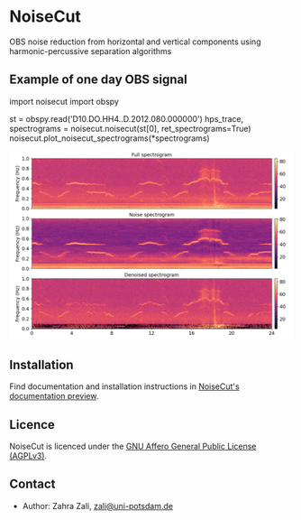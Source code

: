 # NoiseCut
OBS noise reduction from horizontal and vertical components using harmonic-percussive
separation algorithms

## Example of one day OBS signal

import noisecut
import obspy

st = obspy.read('D10.DO.HH4..D.2012.080.000000')
hps_trace, spectrograms = noisecut.noisecut(st[0], ret_spectrograms=True)
noisecut.plot_noisecut_spectrograms(*spectrograms)

![network architecture](Example-spectrograms.png)

## Installation

Find documentation and installation instructions in [NoiseCut's documentation
preview](https://NoiseCut.org/doc).

## Licence

NoiseCut is licenced under the [GNU Affero General Public License
(AGPLv3)](LICENSE).

## Contact

* Author: Zahra Zali, zali@uni-potsdam.de
